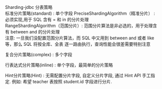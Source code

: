 
Sharding-jdbc 分表策略  
  标准分片策略(standard) : 单个字段
    PreciseShardingAlgorithm（精准分片） : 必须实现,用于 SQL 含有 = 和 in 的分片处理  
    RangeShardingAlgorithm（范围分片）: 范围分片算法是非必选的，用于处理含有 between and 的分片处理  
    注意: 一旦我们没配置范围分片算法，而 SQL 中又用到 between and 或者 like等，那么 SQL 将按全库、全表 逐一路由执行，查询性能会很差需要特别注意  
  
  复合分片策略(complex) : 多个字段
  
  行表达式分片策略(inline) : 单个字段，最简单的分片策略
  
  Hint分片策略(Hint) :  无需配置分片字段, 自定义分片字段, 通过 Hint API 手工指定. 例如: 希望 teacher 表按照 student.id 字段进行分片.